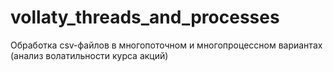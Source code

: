 # vollaty_threads_and_processes
 Обработка csv-файлов в многопоточном и многопроцессном вариантах (анализ волатильности курса акций)
